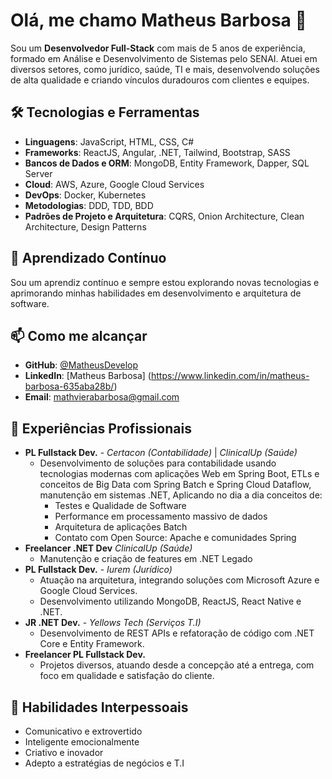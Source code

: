 # Olá, me chamo Matheus Barbosa 👋
Sou um **Desenvolvedor Full-Stack** com mais de 5 anos de experiência, formado em Análise e Desenvolvimento de Sistemas pelo SENAI. Atuei em diversos setores, como jurídico, saúde, TI e mais, desenvolvendo soluções de alta qualidade e criando vínculos duradouros com clientes e equipes.

## 🛠️ Tecnologias e Ferramentas
- **Linguagens**: JavaScript, HTML, CSS, C#
- **Frameworks**: ReactJS, Angular, .NET, Tailwind, Bootstrap, SASS
- **Bancos de Dados e ORM**: MongoDB, Entity Framework, Dapper, SQL Server
- **Cloud**: AWS, Azure, Google Cloud Services
- **DevOps**: Docker, Kubernetes
- **Metodologias**: DDD, TDD, BDD
- **Padrões de Projeto e Arquitetura**: CQRS, Onion Architecture, Clean Architecture, Design Patterns

## 🌱 Aprendizado Contínuo
Sou um aprendiz contínuo e sempre estou explorando novas tecnologias e aprimorando minhas habilidades em desenvolvimento e arquitetura de software.

## 📫 Como me alcançar
- **GitHub**: [@MatheusDevelop](https://github.com/MatheusDevelop)
- **LinkedIn**: [Matheus Barbosa] (https://www.linkedin.com/in/matheus-barbosa-635aba28b/)
- **Email**: [mathvierabarbosa@gmail.com](mailto:mathvierabarbosa@gmail.com)

## 🚀 Experiências Profissionais
- **PL Fullstack Dev.** - *Certacon (Contabilidade)* | *ClinicalUp (Saúde)*
    - Desenvolvimento de soluções para contabilidade usando tecnologias modernas com aplicações Web em Spring Boot, ETLs e     conceitos de   Big Data com Spring Batch e Spring Cloud Dataflow, manutenção em sistemas .NET, Aplicando no dia a dia conceitos de:
      - Testes e Qualidade de Software
      - Performance em processamento massivo de dados
      - Arquitetura de aplicações Batch
      - Contato com Open Source: Apache e comunidades Spring
- **Freelancer .NET Dev** *ClinicalUp (Saúde)*
  - Manutenção e criação de features em .NET Legado
- **PL Fullstack Dev.** - *Iurem (Jurídico)*
  - Atuação na arquitetura, integrando soluções com Microsoft Azure e Google Cloud Services.
  - Desenvolvimento utilizando MongoDB, ReactJS, React Native e .NET.
- **JR .NET Dev.** - *Yellows Tech (Serviços T.I)*
  - Desenvolvimento de REST APIs e refatoração de código com .NET Core e Entity Framework.
- **Freelancer PL Fullstack Dev.**
  - Projetos diversos, atuando desde a concepção até a entrega, com foco em qualidade e satisfação do cliente.

## 💼 Habilidades Interpessoais
- Comunicativo e extrovertido
- Inteligente emocionalmente
- Criativo e inovador
- Adepto a estratégias de negócios e T.I

